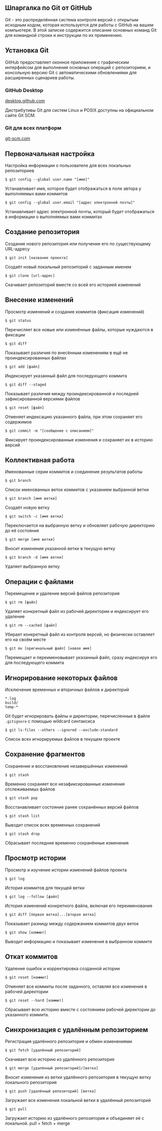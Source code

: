 ## Шпаргалка по Git от GitHub

Git - это распределённая система контроля версий с открытым исходным кодом, которая используется для работы с GitHub на вашем компьютере. В этой записке содержится описание основных команд Git для командной строки и инструкции по их применению.


## Установка Git
GitHub предоставляет оконное приложение с графическим интерфейсом для выполнения основных операций с репозиторием, и
консольную версию Git с автоматическими обновлениями для расширенных сценариев работы.

### GitHub Desktop
[desktop.github.com](https://desktop.github.com)

Дистрибутивы Git для систем Linux и POSIX доступны на официальном сайте Git SCM.

### Git для всех платформ
[git-scm.com](https://git-scm.com)

## Первоначальная настройка
Настройка информации о пользователе для всех локальных репозиториев

```$ git config --global user.name "[имя]"```

Устанавливает имя, которое будет отображаться в поле автора у выполняемых вами коммитов


```$ git config --global user.email "[адрес электронной почты]"```

Устанавливает адрес электронной почты, который будет отображаться в информации о выполняемых вами коммитах


## Создание репозитория
Создание нового репозитория или получение его по существующему URL-адресу


```$ git init [название проекта]```

Создаёт новый локальный репозиторий с заданным именем


```$ git clone [url-адрес]```

Скачивает репозиторий вместе со всей его историей изменений


## Внесение изменений
Просмотр изменений и создание коммитов (фиксация изменений)


```$ git status```

Перечисляет все новые или изменённые файлы, которые нуждаются в фиксации


```$ git diff```

Показывает различия по внесённым изменениям в ещё не проиндексированных файлах


```$ git add [файл]```

Индексирует указанный файл для последующего коммита


```$ git diff --staged```

Показывает различия между проиндексированной и последней зафиксированной версиями файлов


```$ git reset [файл]```

Отменяет индексацию указанного файла, при этом сохраняет его содержимое


```$ git commit -m "[сообщение с описанием]"```


Фиксирует проиндексированные изменения и сохраняет их в историю версий

## Коллективная работа
Именованные серии коммитов и соединение результатов работы


```$ git branch```

Список именованных веток коммитов с указанием выбранной ветки


```$ git branch [имя ветки]```

Создаёт новую ветку


```$ git switch -c [имя ветки]```

Переключается на выбранную ветку и обновляет рабочую директорию до её состояния


```$ git merge [имя ветки]```

Вносит изменения указанной ветки в текущую ветку


```$ git branch -d [имя ветки]```

Удаляет выбранную ветку


## Операции с файлами
Перемещение и удаление версий файлов репозитория


```$ git rm [файл]```

Удаляет конкретный файл из рабочей директории и индексирует его удаление


```$ git rm --cached [файл]```

Убирает конкретный файл из контроля версий, но физически оставляет его на своём месте


```$ git mv [оригинальный файл] [новое имя]```

Перемещает и переименовывает указанный файл, сразу индексируя его для последующего коммита

## Игнорирование некоторых файлов
Исключение временных и вторичных файлов и директорий

```
*.log
build/
temp-*
```

Git будет игнорировать файлы и директории, перечисленные в файле `.gitignore` с помощью wildcard синтаксиса


```$ git ls-files --others --ignored --exclude-standard```

Список всех игнорируемых файлов в текущем проекте

## Сохранение фрагментов
Сохранение и восстановление незавершённых изменений


```$ git stash```

Временно сохраняет все незафиксированные изменения отслеживаемых файлов


```$ git stash pop```

Восстанавливает состояние ранее сохранённых версий файлов


```$ git stash list```

Выводит список всех временных сохранений


```$ git stash drop```

Сбрасывает последние временно сохранённыe изменения

## Просмотр истории
Просмотр и изучение истории изменений файлов проекта


```$ git log```

История коммитов для текущей ветки


```$ git log --follow [файл]```

История изменений конкретного файла, включая его переименование


```$ git diff [первая ветка]...[вторая ветка]```

Показывает разницу между содержанием коммитов двух веток


```$ git show [коммит]```

Выводит информацию и показывает изменения в выбранном коммите

## Откат коммитов
Удаление ошибок и корректировка созданной истории


```$ git reset [коммит]```

Отменяет все коммиты после заданного, оставляя все изменения в рабочей директории


```$ git reset --hard [коммит]```

Сбрасывает всю историю вместе с состоянием рабочей директории до указанного коммита.

## Синхронизация с удалённым репозиторием
Регистрация удалённого репозитория и обмен изменениями


```$ git fetch [удалённый репозиторий]```

Скачивает всю историю из удалённого репозитория


```$ git merge [удалённый репозиторий]/[ветка]```

Вносит изменения из ветки удалённого репозитория в текущую ветку локального репозитория


```$ git push [удалённый репозиторий] [ветка]```

Загружает все изменения локальной ветки в удалённый репозиторий


```$ git pull```

Загружает историю из удалённого репозитория и объединяет её с локальной. pull = fetch + merge
